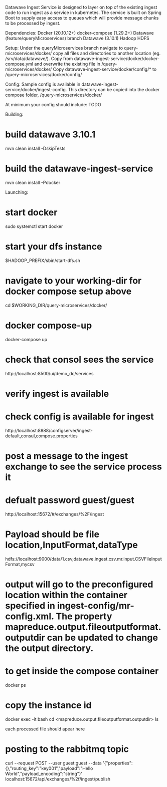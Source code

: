 Datawave Ingest Service is designed to layer on top of the existing ingest code to run ingest as a service in kubernetes. The service is built on Spring Boot to supply easy access to queues which will provide message chunks to be processed by ingest. 

Dependencies:
Docker (20.10.12+)
docker-compose (1.29.2+)
Datawave (feature/queryMicroservices) branch
Datawave (3.10.1)
Hadoop HDFS


Setup:
Under the queryMicroservices branch navigate to query-microservices/docker/ copy all files and directories to another location (eg. /srv/data/datawave/). 
Copy from datawave-ingest-service/docker/docker-compose.yml and overwrite the existing file in <working-dir>/query-microservices/docker/
Copy datawave-ingest-service/docker/config/* to <working-dir>/query-microservices/docker/config/


Config:
Sample config is available in datawave-ingest-service/docker/ingest-config. This directory can be copied into the docker compose folder, <working-dir>/query-microservices/docker/

At minimum your config should include:
TODO


Building:
# build datawave 3.10.1
mvn clean install -DskipTests

# build the datawave-ingest-service
mvn clean install -Pdocker


Launching:
# start docker
sudo systemctl start docker

# start your dfs instance
$HADOOP_PREFIX/sbin/start-dfs.sh

# navigate to your working-dir for docker compose setup above
cd $WORKING_DIR/query-microservices/docker/

# docker compose-up
docker-compose up

# check that consol sees the service
http://localhost:8500/ui/demo_dc/services

# verify ingest is available

# check config is available for ingest
http://localhost:8888/configserver/ingest-default,consul,compose.properties

# post a message to the ingest exchange to see the service process it
# defualt password guest/guest
http://localhost:15672/#/exchanges/%2F/ingest

# Payload should be file location,InputFormat,dataType
hdfs://localhost:9000/data/1.csv,datawave.ingest.csv.mr.input.CSVFileInputFormat,mycsv

# output will go to the preconfigured location within the container specified in ingest-config/mr-config.xml. The property mapreduce.output.fileoutputformat.outputdir can be updated to change the output directory.

# to get inside the compose container
docker ps

# copy the instance id
docker exec -it <instance-id> bash
cd <mapreduce.output.fileoutputformat.outputdir>
ls

each processed file should apear here


# posting to the rabbitmq topic
curl --request POST --user guest:guest --data '{"properties":{},"routing_key":"key001","payload":"Hello World","payload_encoding":"string"}'  localhost:15672/api/exchanges/%2f/ingest/publish
